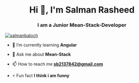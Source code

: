 <h1 align="center">Hi 👋, I'm Salman Rasheed</h1>
<h3 align="center">I am a Junior Mean-Stack-Developer</h3>



<p align="left"> <a href="https://twitter.com/@SalmanB36736752" target="blank"><img src="https://img.shields.io/twitter/follow/@SalmanB36736752?logo=twitter&style=for-the-badge" alt="salmanbaloch" /></a> </p>

- 🌱 I’m currently learning **Angular**

- 💬 Ask me about **Mean-Stack**

- 📫 How to reach me **sb2137842@gmail.com**

- ⚡ Fun fact **I think i am funny**


